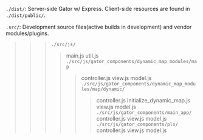 



`./dist/`:  Server-side Gator w/ Express. Client-side resources are found in `./dist/public/`.

`.src/`: Development source files(active builds in development) and vendor modules/plugins. 
>>
>>>`./src/js/`
>>>>main.js
>>>>util.js
>>>>`./src/js/gator_components/dynamic_map_modules/map`
>>>>>controller.js
>>>>>view.js
>>>>>model.js
>>>>>`./src/js/gator_components/dynamic_map_modules/map/dynamic/`
>>>>>>controller.js
>>>>>>initialize_dynamic_map.js
>>>>>>view.js
>>>>>>model.js
>>>>`./src/js/gator_components/main_app/`
>>>>>controller.js
>>>>>view.js
>>>>>model.js
>>>>`./src/js/gator_components/plx/`
>>>>>controller.js
>>>>>view.js
>>>>>model.js
